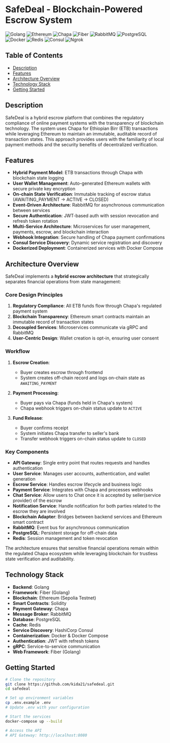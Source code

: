 # SafeDeal - Blockchain-Powered Escrow System

![Golang](https://img.shields.io/badge/Golang-00ADD8?style=for-the-badge&logo=go&logoColor=white)
![Ethereum](https://img.shields.io/badge/Ethereum-3C3C3D?style=for-the-badge&logo=ethereum&logoColor=white)
![Chapa](https://img.shields.io/badge/Chapa-4CAF50?style=for-the-badge&logo=stripe&logoColor=white)
![Fiber](https://img.shields.io/badge/Fiber-007ACC?style=for-the-badge&logo=fastify&logoColor=white)
![RabbitMQ](https://img.shields.io/badge/RabbitMQ-FF6600?style=for-the-badge&logo=rabbitmq&logoColor=white)
![PostgreSQL](https://img.shields.io/badge/PostgreSQL-316192?style=for-the-badge&logo=postgresql&logoColor=white)
![Docker](https://img.shields.io/badge/Docker-2496ED?style=for-the-badge&logo=docker&logoColor=white)
![Redis](https://img.shields.io/badge/Redis-DC382D?style=for-the-badge&logo=redis&logoColor=white)
![Consul](https://img.shields.io/badge/Consul-00A9E0?style=for-the-badge&logo=consul&logoColor=white)
![Ngrok](https://img.shields.io/badge/Ngrok-8A4FFF?style=for-the-badge&logo=ngrok&logoColor=white)

## Table of Contents
- [Description](#description)
- [Features](#features)
- [Architecture Overview](#architecture-overview)
- [Technology Stack](#technology-stack)
- [Getting Started](#getting-started)


## Description
SafeDeal is a hybrid escrow platform that combines the regulatory compliance of online payment systems with the transparency of blockchain technology. The system uses Chapa for Ethiopian Birr (ETB) transactions while leveraging Ethereum to maintain an immutable, auditable record of transaction states. This approach provides users with the familiarity of local payment methods and the security benefits of decentralized verification.

## Features
- **Hybrid Payment Model**: ETB transactions through Chapa with blockchain state logging
- **User Wallet Management**: Auto-generated Ethereum wallets with secure private key encryption
- **On-chain State Verification**: Immutable tracking of escrow status (AWAITING_PAYMENT → ACTIVE → CLOSED)
- **Event-Driven Architecture**: RabbitMQ for asynchronous communication between services
- **Secure Authentication**: JWT-based auth with session revocation and refresh token rotation
- **Multi-Service Architecture**: Microservices for user management, payments, escrow, and blockchain interaction
- **Webhook Integration**: Secure handling of Chapa payment confirmations
- **Consul Service Discovery**: Dynamic service registration and discovery
- **Dockerized Deployment**: Containerized services with Docker Compose

## Architecture Overview

SafeDeal implements a **hybrid escrow architecture** that strategically separates financial operations from state management:

### Core Design Principles
1. **Regulatory Compliance**: All ETB funds flow through Chapa's regulated payment system
2. **Blockchain Transparency**: Ethereum smart contracts maintain an immutable record of transaction states
3. **Decoupled Services**: Microservices communicate via gRPC and RabbitMQ
4. **User-Centric Design**: Wallet creation is opt-in, ensuring user consent

### Workflow
1. **Escrow Creation**: 
   - Buyer creates escrow through frontend
   - System creates off-chain record and logs on-chain state as `AWAITING_PAYMENT`

2. **Payment Processing**:
   - Buyer pays via Chapa (funds held in Chapa's system)
   - Chapa webhook triggers on-chain status update to `ACTIVE`

3. **Fund Release**:
   - Buyer confirms receipt
   - System initiates Chapa transfer to seller's bank
   - Transfer webhook triggers on-chain status update to `CLOSED`

### Key Components
- **API Gateway**: Single entry point that routes requests and handles authentication
- **User Service**: Manages user accounts, authentication, and wallet generation
- **Escrow Service**: Handles escrow lifecycle and business logic
- **Payment Service**: Integrates with Chapa and processes webhooks
- **Chat Service**: Allow users to Chat once it is accepted by seller(service provider) of the escrow
- **Notification Service**: Handle notification for both parties related to the escrow they are involved
- **Blockchain Adapter**: Bridges between backend services and Ethereum smart contract
- **RabbitMQ**: Event bus for asynchronous communication
- **PostgreSQL**: Persistent storage for off-chain data
- **Redis**: Session management and token revocation

The architecture ensures that sensitive financial operations remain within the regulated Chapa ecosystem while leveraging blockchain for trustless state verification and auditability.

## Technology Stack
- **Backend**: Golang
- **Framework**: Fiber (Golang)
- **Blockchain**: Ethereum (Sepolia Testnet)
- **Smart Contracts**: Solidity
- **Payment Gateway**: Chapa
- **Message Broker**: RabbitMQ
- **Database**: PostgreSQL
- **Cache**: Redis
- **Service Discovery**: HashiCorp Consul
- **Containerization**: Docker & Docker Compose
- **Authentication**: JWT with refresh tokens
- **gRPC**: Service-to-service communication
- **Web Framework**: Fiber (Golang)

## Getting Started
```bash
# Clone the repository
git clone https://github.com/kida21/safedeal.git
cd safedeal

# Set up environment variables
cp .env.example .env
# Update .env with your configuration

# Start the services
docker-compose up --build

# Access the API
# API Gateway: http://localhost:8080
